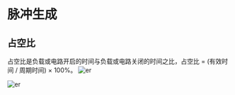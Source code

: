 # 脉冲生成

## 占空比
占空比是负载或电路开启的时间与负载或电路关闭的时间之比，占空比 = (有效时间 / 周期时间) × 100%。
![er](/imgs/hardware/Dutycycle.png)

![er](/imgs/hardware/Dutycycle1.gif)

<DocsAD/>